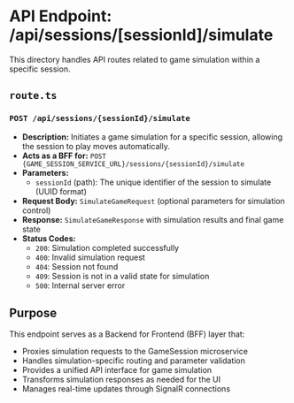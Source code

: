 # API Endpoint: /api/sessions/[sessionId]/simulate

This directory handles API routes related to game simulation within a specific session.

## `route.ts`

### `POST /api/sessions/{sessionId}/simulate`

- **Description:** Initiates a game simulation for a specific session, allowing the session to play moves automatically.
- **Acts as a BFF for:** `POST {GAME_SESSION_SERVICE_URL}/sessions/{sessionId}/simulate`
- **Parameters:**
  - `sessionId` (path): The unique identifier of the session to simulate (UUID format)
- **Request Body:** `SimulateGameRequest` (optional parameters for simulation control)
- **Response:** `SimulateGameResponse` with simulation results and final game state
- **Status Codes:**
  - `200`: Simulation completed successfully
  - `400`: Invalid simulation request
  - `404`: Session not found
  - `409`: Session is not in a valid state for simulation
  - `500`: Internal server error

## Purpose

This endpoint serves as a Backend for Frontend (BFF) layer that:
- Proxies simulation requests to the GameSession microservice
- Handles simulation-specific routing and parameter validation
- Provides a unified API interface for game simulation
- Transforms simulation responses as needed for the UI
- Manages real-time updates through SignalR connections 